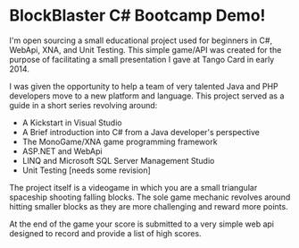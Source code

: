 BlockBlaster C# Bootcamp Demo!
==============================

I'm open sourcing a small educational project used for beginners in C#, WebApi, XNA, and Unit Testing. This simple game/API was created for the purpose of facilitating a small presentation I gave at Tango Card in early 2014.

I was given the opportunity to help a team of very talented Java and PHP developers move to a new platform and language. This project served as a guide in a short series revolving around:

- A Kickstart in Visual Studio
- A Brief introduction into C# from a Java developer's perspective
- The MonoGame/XNA game programming framework
- ASP.NET and WebApi 
- LINQ and Microsoft SQL Server Management Studio
- Unit Testing [needs some revision]

The project itself is a videogame in which you are a small triangular spaceship shooting falling blocks. The sole game mechanic revolves around hitting smaller blocks as they are more challenging and reward more points. 

At the end of the game your score is submitted to a very simple web api designed to record and provide a list of high scores. 